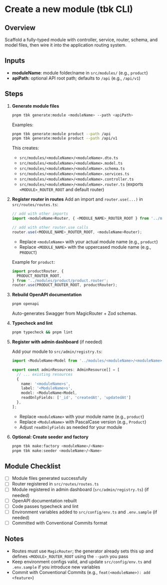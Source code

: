 # Create a new module (tbk CLI)

## Overview

Scaffold a fully-typed module with controller, service, router, schema, and model files, then wire it into the application routing system.

## Inputs

- **moduleName**: module folder/name in `src/modules/` (e.g., `product`)
- **apiPath**: optional API root path; defaults to `/api` (e.g., `/api/v1`)

## Steps

1. **Generate module files**

   ```bash
   pnpm tbk generate:module <moduleName> --path <apiPath>
   ```

   Examples:

   ```bash
   pnpm tbk generate:module product --path /api
   pnpm tbk generate:module product --path /api/v1
   ```

   This creates:

   - `src/modules/<moduleName>/<moduleName>.dto.ts`
   - `src/modules/<moduleName>/<moduleName>.model.ts`
   - `src/modules/<moduleName>/<moduleName>.schema.ts`
   - `src/modules/<moduleName>/<moduleName>.services.ts`
   - `src/modules/<moduleName>/<moduleName>.controller.ts`
   - `src/modules/<moduleName>/<moduleName>.router.ts` (exports `<MODULE>_ROUTER_ROOT` and default router)

2. **Register router in routes**
   Add an import and `router.use(...)` in `src/routes/routes.ts`:

   ```ts
   // add with other imports
   import <moduleName>Router, { <MODULE_NAME>_ROUTER_ROOT } from '../modules/<moduleName>/<moduleName>.router';

   // add with other router.use calls
   router.use(<MODULE_NAME>_ROUTER_ROOT, <moduleName>Router);
   ```

   - Replace `<moduleName>` with your actual module name (e.g., `product`)
   - Replace `<MODULE_NAME>` with the uppercased module name (e.g., `PRODUCT`)

   Example for `product`:

   ```ts
   import productRouter, {
     PRODUCT_ROUTER_ROOT,
   } from '../modules/product/product.router';
   router.use(PRODUCT_ROUTER_ROOT, productRouter);
   ```

3. **Rebuild OpenAPI documentation**

   ```bash
   pnpm openapi
   ```

   Auto-generates Swagger from MagicRouter + Zod schemas.

4. **Typecheck and lint**

   ```bash
   pnpm typecheck && pnpm lint
   ```

5. **Register with admin dashboard** (if needed)

   Add your module to `src/admin/registry.ts`:

   ```ts
   import <ModuleName>Model from '../modules/<moduleName>/<moduleName>.model';

   export const adminResources: AdminResource[] = [
     // ... existing resources
     {
       name: '<moduleName>s',
       label: '<ModuleName>s',
       model: <ModuleName>Model,
       readOnlyFields: ['_id', 'createdAt', 'updatedAt']
     },
   ];
   ```

   - Replace `<moduleName>` with your module name (e.g., `product`)
   - Replace `<ModuleName>` with PascalCase version (e.g., `Product`)
   - Adjust `readOnlyFields` as needed for your module

6. **Optional: Create seeder and factory**
   ```bash
   pnpm tbk make:factory <moduleName>/<Name>
   pnpm tbk make:seeder <moduleName>/<Name>
   ```

## Module Checklist

- [ ] Module files generated successfully
- [ ] Router registered in `src/routes/routes.ts`
- [ ] Module registered in admin dashboard (`src/admin/registry.ts`) (if needed)
- [ ] OpenAPI documentation rebuilt
- [ ] Code passes typecheck and lint
- [ ] Environment variables added to `src/config/env.ts` and `.env.sample` (if needed)
- [ ] Committed with Conventional Commits format

## Notes

- Routes must use `MagicRouter`; the generator already sets this up and defines `<MODULE>_ROUTER_ROOT` using the `--path` you pass
- Keep environment configs valid, and update `src/config/env.ts` and `.env.sample` if you introduce new variables
- Commit with Conventional Commits (e.g., `feat(<moduleName>): add <feature>`)
